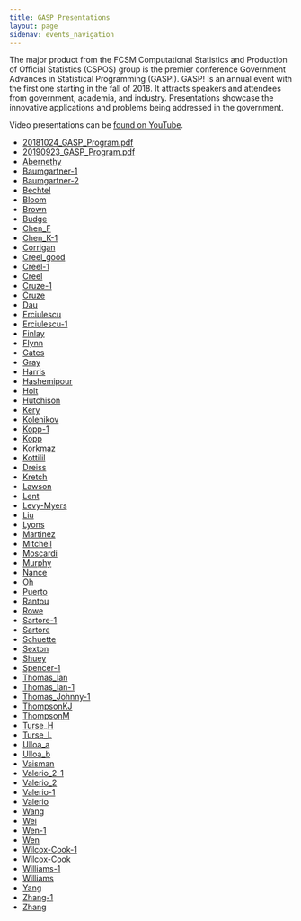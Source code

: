 ```yaml
---
title: GASP Presentations
layout: page
sidenav: events_navigation
---
```

<p>The major product from the FCSM Computational Statistics and Production of Official Statistics (CSPOS) group is the premier conference Government Advances in Statistical Programming (GASP!). GASP! Is an annual event with the first one starting in the fall of 2018. It attracts speakers and attendees from government, academia, and industry. Presentations showcase the innovative applications and problems being addressed in the government. </p>

<p>Video presentations can be <a href="https://www.youtube.com/playlist?list=PLqsWXJV2Utrf6Yq7fhef8p4piM8M-ZTK3" target="_blank">found on YouTube</a>.</p>

<ul>
 <li><a href="{{site.baseurl}}/assets/files/docs/gasp/20181024_GASP_Program.pdf" target="_blank">20181024_GASP_Program.pdf</a></li>
 <li><a href="{{site.baseurl}}/assets/files/docs/gasp/20190923_GASP_Program.pdf" target="_blank">20190923_GASP_Program.pdf</a></li>
 <li><a href="{{site.baseurl}}/assets/files/docs/gasp/Abernethy.pdf" target="_blank">Abernethy</a></li>
 <li><a href="{{site.baseurl}}/assets/files/docs/gasp/Baumgartner-1.pdf" target="_blank">Baumgartner-1</a></li>
 <li><a href="{{site.baseurl}}/assets/files/docs/gasp/Baumgartner-2.pdf" target="_blank">Baumgartner-2</a></li>
 <li><a href="{{site.baseurl}}/assets/files/docs/gasp/Bechtel.pdf" target="_blank">Bechtel</a></li>
 <li><a href="{{site.baseurl}}/assets/files/docs/gasp/Bloom.pdf" target="_blank">Bloom</a></li>
 <li><a href="{{site.baseurl}}/assets/files/docs/gasp/Brown.pdf" target="_blank">Brown</a></li>
 <li><a href="{{site.baseurl}}/assets/files/docs/gasp/Budge.pdf" target="_blank">Budge</a></li>
 <li><a href="{{site.baseurl}}/assets/files/docs/gasp/Chen_F.pdf" target="_blank">Chen_F</a></li>
 <li><a href="{{site.baseurl}}/assets/files/docs/gasp/Chen_K-1.pdf" target="_blank">Chen_K-1</a></li>
 <li><a href="{{site.baseurl}}/assets/files/docs/gasp/Corrigan.pdf" target="_blank">Corrigan</a></li>
 <li><a href="{{site.baseurl}}/assets/files/docs/gasp/Creel_good.pdf" target="_blank">Creel_good</a></li>
 <li><a href="{{site.baseurl}}/assets/files/docs/gasp/Creel-1.pdf" target="_blank">Creel-1</a></li>
 <li><a href="{{site.baseurl}}/assets/files/docs/gasp/Creel.pdf" target="_blank">Creel</a></li>
 <li><a href="{{site.baseurl}}/assets/files/docs/gasp/Cruze-1.pdf" target="_blank">Cruze-1</a></li>
 <li><a href="{{site.baseurl}}/assets/files/docs/gasp/Cruze.pdf" target="_blank">Cruze</a></li>
 <li><a href="{{site.baseurl}}/assets/files/docs/gasp/Dau.pdf" target="_blank">Dau</a></li>
 <li><a href="{{site.baseurl}}/assets/files/docs/gasp/Erciulescu.pdf" target="_blank">Erciulescu</a></li>
 <li><a href="{{site.baseurl}}/assets/files/docs/gasp/Erciulescu-1.pdf" target="_blank">Erciulescu-1</a></li>
 <li><a href="{{site.baseurl}}/assets/files/docs/gasp/Finlay.pdf" target="_blank">Finlay</a></li>
 <li><a href="{{site.baseurl}}/assets/files/docs/gasp/Flynn.pdf" target="_blank">Flynn</a></li>
 <li><a href="{{site.baseurl}}/assets/files/docs/gasp/Gates.pdf" target="_blank">Gates</a></li>
 <li><a href="{{site.baseurl}}/assets/files/docs/gasp/Gray.pdf" target="_blank"> Gray</a></li>
 <li><a href="{{site.baseurl}}/assets/files/docs/gasp/Harris.pdf" target="_blank">Harris</a></li>
 <li><a href="{{site.baseurl}}/assets/files/docs/gasp/Hashemipour.pdf" target="_blank">Hashemipour</a></li>
 <li><a href="{{site.baseurl}}/assets/files/docs/gasp/Holt.pdf" target="_blank">Holt</a></li>
 <li><a href="{{site.baseurl}}/assets/files/docs/gasp/Hutchison.pdf" target="_blank">Hutchison</a></li>
 <li><a href="{{site.baseurl}}/assets/files/docs/gasp/Kery.pdf" target="_blank">Kery</a></li>
 <li><a href="{{site.baseurl}}/assets/files/docs/gasp/Kolenikov.pdf" target="_blank">Kolenikov</a></li>
 <li><a href="{{site.baseurl}}/assets/files/docs/gasp/Kopp-1.pdf" target="_blank">Kopp-1</a></li>
 <li><a href="{{site.baseurl}}/assets/files/docs/gasp/Kopp.pdf" target="_blank">Kopp</a></li>
 <li><a href="{{site.baseurl}}/assets/files/docs/gasp/Korkmaz.pdf" target="_blank">Korkmaz</a></li>
 <li><a href="{{site.baseurl}}/assets/files/docs/gasp/Kottilil.pdf" target="_blank">Kottilil</a></li>
 <li><a href="{{site.baseurl}}/assets/files/docs/gasp/Dreiss.pdf" target="_blank">Dreiss</a></li>
 <li><a href="{{site.baseurl}}/assets/files/docs/gasp/Kretch.pdf" target="_blank">Kretch</a></li>
 <li><a href="{{site.baseurl}}/assets/files/docs/gasp/Lawson.pdf" target="_blank">Lawson</a></li>
 <li><a href="{{site.baseurl}}/assets/files/docs/gasp/Lent.pdf" target="_blank">Lent</a></li>
 <li><a href="{{site.baseurl}}/assets/files/docs/gasp/Levy-Myers.pdf" target="_blank">Levy-Myers</a></li>
 <li><a href="{{site.baseurl}}/assets/files/docs/gasp/Liu.pdf" target="_blank">Liu</a></li>
 <li><a href="{{site.baseurl}}/assets/files/docs/gasp/Lyons.pdf" target="_blank">Lyons</a></li>
 <li><a href="{{site.baseurl}}/assets/files/docs/gasp/Martinez.pdf" target="_blank">Martinez</a></li>
 <li><a href="{{site.baseurl}}/assets/files/docs/gasp/Mitchell.pdf" target="_blank">Mitchell</a></li>
 <li><a href="{{site.baseurl}}/assets/files/docs/gasp/Moscardi.pdf" target="_blank">Moscardi</a></li>
 <li><a href="{{site.baseurl}}/assets/files/docs/gasp/Murphy.pdf" target="_blank">Murphy</a></li>
 <li><a href="{{site.baseurl}}/assets/files/docs/gasp/Nance.pdf" target="_blank">Nance</a></li>
 <li><a href="{{site.baseurl}}/assets/files/docs/gasp/Oh.pdf" target="_blank">Oh</a></li>
 <li><a href="{{site.baseurl}}/assets/files/docs/gasp/Puerto.pdf" target="_blank">Puerto</a></li>
 <li><a href="{{site.baseurl}}/assets/files/docs/gasp/Rantou.pdf" target="_blank">Rantou</a></li>
 <li><a href="{{site.baseurl}}/assets/files/docs/gasp/Rowe.pdf" target="_blank">Rowe</a></li>
 <li><a href="{{site.baseurl}}/assets/files/docs/gasp/Sartore-1.pdf" target="_blank">Sartore-1</a></li>
 <li><a href="{{site.baseurl}}/assets/files/docs/gasp/Sartore.pdf" target="_blank">Sartore</a></li>
 <li><a href="{{site.baseurl}}/assets/files/docs/gasp/Schuette.pdf" target="_blank">Schuette</a></li>
 <li><a href="{{site.baseurl}}/assets/files/docs/gasp/Sexton.pdf" target="_blank">Sexton</a></li>
 <li><a href="{{site.baseurl}}/assets/files/docs/gasp/Shuey.pdf" target="_blank">Shuey</a></li>
 <li><a href="{{site.baseurl}}/assets/files/docs/gasp/Spencer-1.pdf" target="_blank">Spencer-1</a></li>
 <li><a href="{{site.baseurl}}/assets/files/docs/gasp/Spencer-1.pdf" target="_blank">Thomas_Ian</a></li>
 <li><a href="{{site.baseurl}}/assets/files/docs/gasp/Thomas_Ian-1.pdf" target="_blank">Thomas_Ian-1</a></li>
 <li><a href="{{site.baseurl}}/assets/files/docs/gasp/Thomas_Johnny-1.pdf" target="_blank">Thomas_Johnny-1</a></li>
 <li><a href="{{site.baseurl}}/assets/files/docs/gasp/ThompsonKJ.pdf" target="_blank">ThompsonKJ</a></li>
 <li><a href="{{site.baseurl}}/assets/files/docs/gasp/ThompsonM.pdf" target="_blank">ThompsonM</a></li>
 <li><a href="{{site.baseurl}}/assets/files/docs/gasp/Turse_H.pdf" target="_blank">Turse_H</a></li>
 <li><a href="{{site.baseurl}}/assets/files/docs/gasp/Turse_L.pdf" target="_blank">Turse_L</a></li>
 <li><a href="{{site.baseurl}}/assets/files/docs/gasp/Ulloa_a.pdf" target="_blank">Ulloa_a</a></li>
 <li><a href="{{site.baseurl}}/assets/files/docs/gasp/Ulloa_b.pdf" target="_blank">Ulloa_b</a></li>
 <li><a href="{{site.baseurl}}/assets/files/docs/gasp/Vaisman.pdf" target="_blank">Vaisman</a></li>
 <li><a href="{{site.baseurl}}/assets/files/docs/gasp/Valerio_2-1.pdf" target="_blank">Valerio_2-1</a></li>
 <li><a href="{{site.baseurl}}/assets/files/docs/gasp/Valerio_2.pdf" target="_blank">Valerio_2</a></li>
 <li><a href="{{site.baseurl}}/assets/files/docs/gasp/Valerio-1.pdf" target="_blank">Valerio-1</a></li>
 <li><a href="{{site.baseurl}}/assets/files/docs/gasp/Valerio.pdf" target="_blank">Valerio</a></li>
 <li><a href="{{site.baseurl}}/assets/files/docs/gasp/Wang.pdf" target="_blank">Wang</a></li>
 <li><a href="{{site.baseurl}}/assets/files/docs/gasp/Wei.pdf" target="_blank">Wei</a></li>
 <li><a href="{{site.baseurl}}/assets/files/docs/gasp/Wen-1.pdf" target="_blank">Wen-1</a></li>
 <li><a href="{{site.baseurl}}/assets/files/docs/gasp/Wen.pdf" target="_blank">Wen</a></li>
 <li><a href="{{site.baseurl}}/assets/files/docs/gasp/Wilcox-Cook-1.pdf" target="_blank">Wilcox-Cook-1</a></li>
 <li><a href="{{site.baseurl}}/assets/files/docs/gasp/Wilcox-Cook.pdf" target="_blank">Wilcox-Cook</a></li>
 <li><a href="{{site.baseurl}}/assets/files/docs/gasp/Williams-1.pdf" target="_blank">Williams-1</a></li>
 <li><a href="{{site.baseurl}}/assets/files/docs/gasp/Williams.pdf" target="_blank">Williams</a></li>
 <li><a href="{{site.baseurl}}/assets/files/docs/gasp/Yang.pdf" target="_blank">Yang</a></li>
 <li><a href="{{site.baseurl}}/assets/files/docs/gasp/Zhang-1.pdf" target="_blank">Zhang-1</a></li>
 <li><a href="{{site.baseurl}}/assets/files/docs/gasp/Zhang.pdf" target="_blank">Zhang</a></li>
</ul>